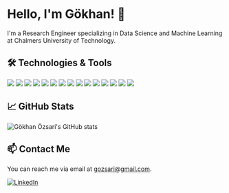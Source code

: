 # Hello, I'm Gökhan! 👋

I'm a Research Engineer specializing in Data Science and Machine Learning at Chalmers University of Technology. 

## 🛠 Technologies & Tools
![](https://img.shields.io/badge/-Python-black?style=flat-square&logo=python)
![](https://img.shields.io/badge/-Java-black?style=flat-square&logo=java)
![](https://img.shields.io/badge/-C++-black?style=flat-square&logo=c%2B%2B)
![](https://img.shields.io/badge/-C-black?style=flat-square&logo=c)
![](https://img.shields.io/badge/-GitHub-black?style=flat-square&logo=github)
![](https://img.shields.io/badge/-GitHub_Actions-black?style=flat-square&logo=github-actions)
![](https://img.shields.io/badge/-Git-black?style=flat-square&logo=git)
![](https://img.shields.io/badge/-Jupyter-black?style=flat-square&logo=jupyter)
![](https://img.shields.io/badge/-Docker-black?style=flat-square&logo=docker)
![](https://img.shields.io/badge/-Flask-black?style=flat-square&logo=flask)
![](https://img.shields.io/badge/-Streamlit-black?style=flat-square&logo=streamlit)
![](https://img.shields.io/badge/-PyTorch-black?style=flat-square&logo=pytorch)
![](https://img.shields.io/badge/-PyTorch_Geometric-black?style=flat-square&logo=pytorch)
![](https://img.shields.io/badge/-Captum-black?style=flat-square&logo=pytorch)
![](https://img.shields.io/badge/-Scikit_learn-black?style=flat-square&logo=scikit-learn)

## 📈 GitHub Stats
![Gökhan Özsari's GitHub stats](https://github-readme-stats.vercel.app/api?username=gozsari&show_icons=true&theme=tokyonight)


## 📫 Contact Me
You can reach me via email at [gozsari@gmail.com](mailto:gozsari@gmail.com).

[![LinkedIn](https://img.shields.io/badge/LinkedIn-0077B5?style=flat-square&logo=linkedin&logoColor=white)](https://www.linkedin.com/in/gozsari)





